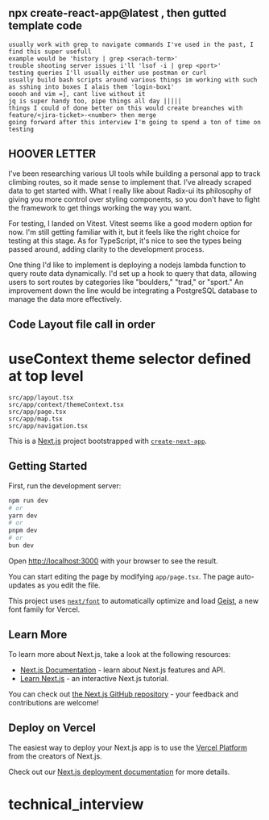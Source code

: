 ## npx create-react-app@latest <app-name>,  then gutted template code
    usually work with grep to navigate commands I've used in the past, I find this super usefull
    example would be 'history | grep <serach-term>'
    trouble shooting server issues i'll 'lsof -i | grep <port>'
    testing queries I'll usually either use postman or curl
    usually build bash scripts around various things im working with such as sshing into boxes I alais them 'login-box1'
    ooooh and vim =], cant live without it
    jq is super handy too, pipe things all day |||||
    things I could of done better on this would create breanches with feature/<jira-ticket>-<number> then merge
    going forward after this interview I'm going to spend a ton of time on testing
    
## HOOVER LETTER
I've been researching various UI tools while building a personal app to track climbing routes, so it made sense to implement that. I’ve already scraped data to get started with. What I really like about Radix-ui its philosophy of giving you more control over styling components, so you don't have to fight the framework to get things working the way you want.

For testing, I landed on Vitest. Vitest seems like a good modern option for now. I'm still getting familiar with it, but it feels like the right choice for testing at this stage. As for TypeScript, it's nice to see the types being passed around, adding clarity to the development process.

One thing I'd like to implement is deploying a nodejs lambda function to query route data dynamically. I'd set up a hook to query that data, allowing users to sort routes by categories like "boulders," "trad," or "sport." An improvement down the line would be integrating a PostgreSQL database to manage the data more effectively.

## Code Layout file call in order
# useContext theme selector defined at top level
    src/app/layout.tsx
    src/app/context/themeContext.tsx
    src/app/page.tsx
    src/app/map.tsx
    src/app/navigation.tsx

This is a [Next.js](https://nextjs.org) project bootstrapped with [`create-next-app`](https://nextjs.org/docs/app/api-reference/cli/create-next-app).

## Getting Started

First, run the development server:

```bash
npm run dev
# or
yarn dev
# or
pnpm dev
# or
bun dev
```

Open [http://localhost:3000](http://localhost:3000) with your browser to see the result.

You can start editing the page by modifying `app/page.tsx`. The page auto-updates as you edit the file.

This project uses [`next/font`](https://nextjs.org/docs/app/building-your-application/optimizing/fonts) to automatically optimize and load [Geist](https://vercel.com/font), a new font family for Vercel.

## Learn More

To learn more about Next.js, take a look at the following resources:

- [Next.js Documentation](https://nextjs.org/docs) - learn about Next.js features and API.
- [Learn Next.js](https://nextjs.org/learn) - an interactive Next.js tutorial.

You can check out [the Next.js GitHub repository](https://github.com/vercel/next.js) - your feedback and contributions are welcome!

## Deploy on Vercel

The easiest way to deploy your Next.js app is to use the [Vercel Platform](https://vercel.com/new?utm_medium=default-template&filter=next.js&utm_source=create-next-app&utm_campaign=create-next-app-readme) from the creators of Next.js.

Check out our [Next.js deployment documentation](https://nextjs.org/docs/app/building-your-application/deploying) for more details.

# technical_interview
